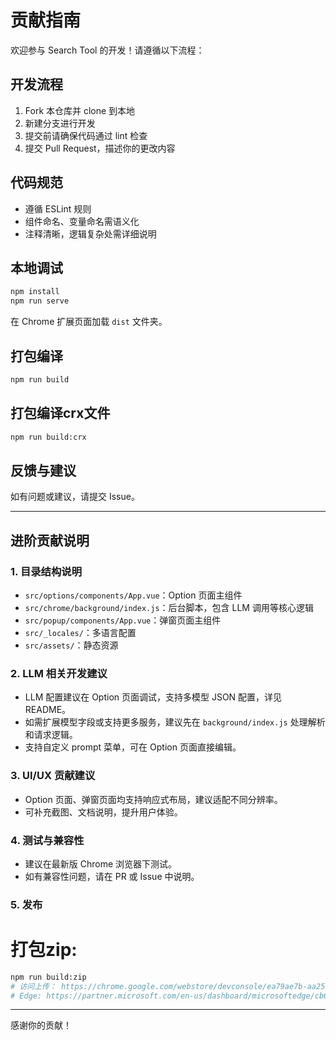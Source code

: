 # 贡献指南

欢迎参与 Search Tool 的开发！请遵循以下流程：

## 开发流程

1. Fork 本仓库并 clone 到本地
2. 新建分支进行开发
3. 提交前请确保代码通过 lint 检查
4. 提交 Pull Request，描述你的更改内容

## 代码规范

- 遵循 ESLint 规则
- 组件命名、变量命名需语义化
- 注释清晰，逻辑复杂处需详细说明

## 本地调试

```bash
npm install
npm run serve
```
在 Chrome 扩展页面加载 `dist` 文件夹。

## 打包编译
```bash
npm run build
```

## 打包编译crx文件
```bash
npm run build:crx
```

## 反馈与建议

如有问题或建议，请提交 Issue。

---

## 进阶贡献说明

### 1. 目录结构说明

- `src/options/components/App.vue`：Option 页面主组件
- `src/chrome/background/index.js`：后台脚本，包含 LLM 调用等核心逻辑
- `src/popup/components/App.vue`：弹窗页面主组件
- `src/_locales/`：多语言配置
- `src/assets/`：静态资源

### 2. LLM 相关开发建议

- LLM 配置建议在 Option 页面调试，支持多模型 JSON 配置，详见 README。
- 如需扩展模型字段或支持更多服务，建议先在 `background/index.js` 处理解析和请求逻辑。
- 支持自定义 prompt 菜单，可在 Option 页面直接编辑。

### 3. UI/UX 贡献建议

- Option 页面、弹窗页面均支持响应式布局，建议适配不同分辨率。
- 可补充截图、文档说明，提升用户体验。

### 4. 测试与兼容性

- 建议在最新版 Chrome 浏览器下测试。
- 如有兼容性问题，请在 PR 或 Issue 中说明。

### 5. 发布

# 打包zip:

```bash
npm run build:zip
# 访问上传： https://chrome.google.com/webstore/devconsole/ea79ae7b-aa25-4185-92f4-8418c3113612/fjjkihnjlinkjpfeooipegebcakeocef/edit/package
# Edge: https://partner.microsoft.com/en-us/dashboard/microsoftedge/cb67edc7-1dfc-46fd-be12-3866913f24f0/packages/dashboard
```

---

感谢你的贡献！
